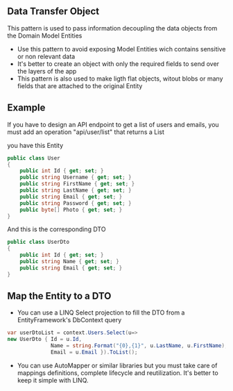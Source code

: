 ﻿
## Data Transfer Object

This pattern is used to pass information decoupling the data objects from the Domain Model Entities

- Use this pattern to avoid exposing Model Entities wich contains sensitive or non relevant data
- It's better to create an object with only the required fields to send over the layers of the app
- This pattern is also used to make ligth flat objects, witout blobs or many fields that are attached to the original Entity

## Example
If you have to design an API endpoint to get a list of users and emails, you must add an operation "api/user/list" 
that returns a List<UserDto> 

you have this Entity

```csharp
public class User 
{
	public int Id { get; set; }
	public string Username { get; set; }
	public string FirstName { get; set; }
	public string LastName { get; set; }
	public string Email { get; set; }
	public string Password { get; set; }
	public byte[] Photo { get; set; }
}
```

And this is the corresponding DTO

```csharp
public class UserDto
{
	public int Id { get; set; }
	public string Name { get; set; }
	public string Email { get; set; }
}
```

 ## Map the Entity to a DTO 
 
- You can use a LINQ Select projection to fill the DTO from a EntityFramework's DbContext query

```csharp
var userDtoList = context.Users.Select(u=> 
new UserDto { Id = u.Id, 
              Name = string.Format("{0},{1}", u.LastName, u.FirstName), 
              Email = u.Email }).ToList();
```

- You can use AutoMapper or similar libraries but you must take care of mappings definitions, complete lifecycle and reutilization. It's better to keep it simple with LINQ.